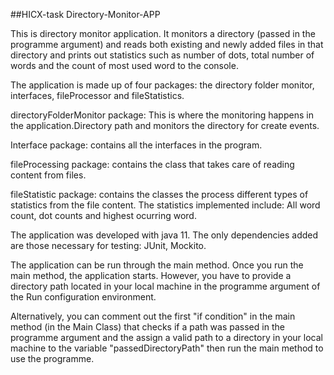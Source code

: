##HICX-task Directory-Monitor-APP

This is directory monitor application. It monitors a directory (passed in the programme argument) and reads both existing and newly added files in that directory and prints out statistics such as number of dots, total number of words and the count of most used word to the console.

The application is made up of four packages: the directory folder monitor, interfaces, fileProcessor and fileStatistics.

directoryFolderMonitor package: This is where the monitoring happens in the application.Directory path and monitors the directory for create events.

Interface package: contains all the interfaces in the program.

fileProcessing package: contains the class that takes care of reading content from files.

fileStatistic package: contains the classes the process different types of statistics from the file content. The statistics implemented include: All word count, dot counts and highest ocurring word.

The application was developed with java 11. The only dependencies added are those necessary for testing: JUnit, Mockito.

The application can be run through the main method. Once you run the main method, the application starts. However, you have to provide a directory path located in your local machine in the programme argument of the Run configuration environment.

Alternatively, you can comment out the first "if condition" in the main method (in the Main Class) that checks if a path was passed in the programme argument and the assign a valid path to a directory in your local machine to the variable "passedDirectoryPath" then run the main method to use the programme.
